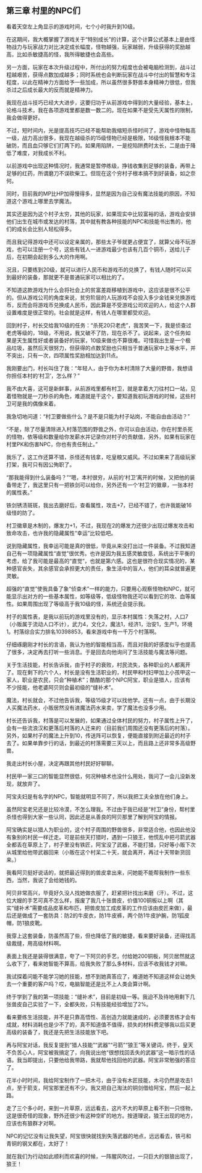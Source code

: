 ## 第三章 村里的NPC们


看着天空左上角显示的游戏时间，七个小时我升到10级。

在这期间，我大概掌握了游戏关于“特别成长”的计算，这个计算公式基本上是由怪物战力与玩家战力对比决定成长幅度，怪物越强，玩家越弱，升级获得的奖励越高，比如杀敏捷高的怪，我所得敏捷也会高些。

另一方面，玩家在本次升级过程中，所付出的努力程度也会被电脑检测到，战斗过程越艰苦，获得点数加成越多；同时系统也会判断玩家在战斗中付出的智慧和专注程度，以此在精神力方面给予一些加成，所以虽然很多野兽本身精神力很低，但我杀过之后成长最大的反而就是精神力。

我现在战斗技巧已经大大进步，这要归功于从前游戏中得到的大量经验，基本上，论格斗技术，我在各项游戏里都是数一数二的。现在如果不是受先天属性的限制，我会做得更好。

不过，短时间内，光是提高技巧已经不能帮助我缩短杀怪时间了，游戏中怪物每高一级，战力高出很多，我现在越级杀的15级怪物已经是极限，16级怪我根本不能破防，而且血只够它们打两下的。如果用陷阱，一是挖陷阱费时太长，二是由于降低了难度，对我成长不利。

以前游戏中出现这种情况时，我通常是暂停练级，挣钱收集到足够的装备，再带上足够的红药，所谓磨刀不误砍柴工。但现在这个穷村子根本搞不到好装备，如之奈何。

同时，目前我的MP比HP加得慢得多，显然是因为自己没有魔法技能的原因，不知道这个游戏上哪里去学魔法。

其实还是因为这个村子太穷，其他的玩家，如果现实中比较富裕的话，游戏会安排他们出生在城市或发达的村落，其中就有教各种技能的NPC和技能书出售的，他们的成长会比别人轻松得多。

而且我记得游戏中还可以设定亲属的，那些太子爷就更占便宜了，就算父母不玩游戏，也可以注册一个号，这些有钱人一进游戏最少也该有几百个铜币，送给儿子后，在初期会起到多么大的作用啊。

况且，只要练到20级，就可以进行人民币和游戏币的兑换了，有钱人随时可以买到最好的装备，那就更不是普通玩家可以相比的了。

不知道这款游戏为什么会将社会上的贫富差距移植到游戏中，这应该是很不公平的。但从游戏公司的角度来说，贫穷阶层的人玩游戏不会投入多少金钱来兑换游戏币，反而会将游戏币兑换成人民币，因此算是不受游戏公司欢迎的人，给这个人群设置难度是很正常的。社会就是这样，有钱人在哪里都受欢迎。

回到村子，村长交给我10级的任务：“杀死20只老虎”，我苦笑一下，我是侦查过老虎等级的，18级，不用说，我又破不了防，现在杀不了。说起来，这个任务如果是天生属性好或者装备好的玩家，10级来做也不算很难。可惜我出生是一个极品垃圾，虽然后天很努力，但获得的点数奖励也只相当于普通玩家中上等水平，并不突出，只有一次，四项属性奖励相加达到11点。

我刚要出门，村长叫住了我：“年轻人，由于你为本村清除了大量的野兽，我想请你担任本村的‘村卫’，怎么样？”

我不由大喜，这可是新鲜事，从前游戏里都有村卫，就是拿着大刀往村口一站，见着怪物就是一刀秒杀的角色，难道就是干这个，要知道我初玩游戏的时候，这些村卫可是我的偶像来着。

我急切地问道：“村卫要做些什么？是不是只能为村子站岗，不能自由由活动？”

“不是，除了尽量清除进入村落范围的野兽之外，你可以自由活动，你在村里杀死的怪物，依等级和数量给你发薪水并记录你对村子的贡献值，另外，如果有玩家在村里PK和伤害NPC，你也有责任制止。”

我乐了，这工作还算不错，杀怪还有钱拿，吃皇粮又威风。不过如果来了高级玩家打架，我可只有因公殉职了。

“那我能得到什么装备吗？”“嗯，本村很穷，从前的‘村卫’离开的时候，又把他的装备带走了，我这里只有一把铁剑可以给你，另外还有一个‘村卫’的徽章，一张本村的属性表。”

铁剑锈渍斑斑，我出去磨好后，查看属性，攻击+7，已经不错了，也许我能破16级怪的防了。

村卫徽章是木制的，爆发力+1，不过，我现在2的爆发力还很少出现过爆发攻击和致命攻击，也许我的隐藏属性“幸运”比较低吧。

说到隐藏属性，我幸运可能是真的很低，毕竟从来没打出过一件装备。不过我知道自己有一项隐藏属性“直觉”很优秀。也许是因为我五感灵敏度低，系统出于平衡的考虑，给了我可能是最高的“直觉”，也就是第六感。这也是很符合现实情况的，某种感官丧失，其余感官会承担更大的责任，象生活中的盲人，他们的耳朵就普遍更灵敏。

超强的“直觉”使我具备了象“侦查术”一样的能力，只要用心观察怪物和NPC，就可能显示出对方的一些基本属性，如等级等，低级怪物我还可以看到它的攻、血等属性。如果周围出现了等级高于我10级的怪，系统还会提示我。

村子的属性表，是我以前玩的游戏里没有的，显示本村属性：失落之村，人口7（小贩属于流动人口不计），武力4，文化2，魔法1，经济1，治安1，生产1，环境1。村落综合实力排名10398853，看来游戏中有一千万个村落啊。

仔细琢磨刚才村长的言语，我认为他的智能相当高，而且对我的好感度似乎也提高了很多，决定再去打听一些消息。于是回去向他询问了生活技能与魔法等问题。

关于生活技能，村长告诉我，由于村子的衰败，村民流失，各种职业的人都离开了。现在剩下的六个人，村长是没有生活职业的，村民甲和村妇甲加上小孩甲这一家人，职业是农民，只会“种植术”；酷酷的那个NPC阿宝，职业是猎人，应该有不少技能，他老婆阿贝则会最初级的“缝补术”。

魔法，村长就会，不过他告诉我，等级15级才可以找他学。还有一点，由于长期没人买魔法药水，小贩居然没有进魔法药水来卖，学了魔法也没多少用。

村长还告诉我，村落是可以发展的，如果通过全体村民的努力，村子属性上升了，会有一些流浪汉和更落后村落的人迁来的（目前我们周围还没有更落后的村落）。另外，如果村子的魔法上升到10，传送阵可以恢复，便能直接到附近最近的村子去了。如果单靠步行的话，到最近的村落需要三天以上，而且路上还非常多高级野兽。

我走出村长小屋，决定再跟其他村民好好聊聊。

村民甲一家三口的智能显然很低，何况种植术也没什么用处，我问了一会儿没新发现，就放弃了。

阿宝夫妇是有名字的NPC，智能就明显不同了，所以我把工夫全放在他们身上。

虽然阿宝老兄还是比较冷漠，不怎么理我。不过由于我已经是“村卫”身份，帮村里杀怪也得到大家一些认同，因此还是从善良的阿贝那里了解到阿宝的情报。

阿宝确实是以猎人为职业的，这个村子周围的野兽很多，非常适合他，也因此他没有象别的村民一样迁走。可是前些天打猎时，遇到一只狼王，他慌乱中把弓箭武器全都丢在草原上了，村子里没有铁匠，阿宝没了武器，不能打猎，只好等小贩下次从城里给他带武器回来（小贩在这个村呆二十天，就会离开，再过十天带新货回来。）

我看阿贝挺好说话的，就把最近得到的兽皮拿出来，问她能不能帮我制作一些东西，当然，我说了会给她钱的。

阿贝非常高兴，毕竟好久没人找她做衣服了，赶紧把针找出来磨（汗）。不过，这位大嫂的手艺可真不怎么样，报废了我几十张兽皮，价值100铜板以上啊（其实“缝补术”需要成品皮革和布匹，把兽皮加工成皮革的工作应该由皮匠来做），最后还是做成了一套防具：防2的牛皮衣，防1牛皮裤，两个防1牛皮护腕，防1狐皮帽，防1狼皮靴。

我穿上这套装备，防虽然高了些，但也降低了我的敏捷，看来要好装备，还得找高级裁缝，用高级材料啊。

表面上我还是装得很满意，夸了一下阿贝的手艺，付给她200铜板，阿贝居然就这么收下了，看来她智能不算高，给我失败了那么多材料，应该不收我钱才对嘛。

我试探着问能不能学习她的技能，想不到她真答应了，难道她不知道这样会让她失去一个重要的客户吗？哎，电脑智能还是比不上人类会算计啊。

终于学到了我的第一项技能：“缝补术”，目前是初级一等。我迫不及待地用剩下几张兽皮自己实验了一下，全都失败，只有技能经验增加了2%。

看来要练生活技能，并不是只靠高悟性、高创造力就能速成的，必须要苦练才会有成就，材料消耗也是少不了的，真不知道值不值得，损失的材料费足够我以后买更高级的装备了，我还是先把生活技能放下吧。

再与阿宝对话，我反复提到“猎人技能”“武器”“弓箭”“狼王”等关键词，终于，皇天不负苦心人，阿宝被我搞定了，向我说出他“很想找回丢失的武器”这一暗示性的话语。我当即提出，只要他给我带路，我就帮他找回他的武器。阿宝非常勉强的答应了。

花半小时时间，我给阿宝制作了一把木弓，由于没有木匠技能，木弓仍然是攻击1点，至于箭支，阿宝那里还有不少。我又把自己淘汰的铜剑借给阿宝，然后一起上路。

走了三个多小时，来到一片草原，远远看去，这片不大的草原上看不到一只怪物，这是很奇怪的现象，野外还很少有这种空旷的地方。按道理说，狼王出现的地方，应该也有狼群才对啊。

NPC的记忆没有让我失望，阿宝很快就找到失落武器的地点，远远看去，铁弓和青铜的钢叉都在，太好了！

就在我们为行动如此顺利而欢喜的时候，一阵腥风吹过，一只巨大的银狼出现了，狼王！





